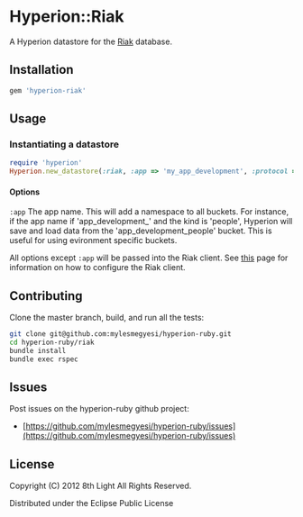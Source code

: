 Hyperion::Riak
=============

A Hyperion datastore for the [Riak](http://basho.com/products/riak-overview/) database.

## Installation

```ruby
gem 'hyperion-riak'
```

## Usage

### Instantiating a datastore

```ruby
require 'hyperion'
Hyperion.new_datastore(:riak, :app => 'my_app_development', :protocol => :pbc)
```

#### Options

`:app` The app name. This will add a namespace to all buckets. For instance, if the app name if 'app_development_' and the kind is 'people', Hyperion will save and load data from the 'app_development_people' bucket. This is useful for using evironment specific buckets.

All options except `:app` will be passed into the Riak client. See [this](https://github.com/basho/riak-ruby-client/wiki/Connecting-to-Riak) page for information on how to configure the Riak client. 

## Contributing

Clone the master branch, build, and run all the tests:

``` bash
git clone git@github.com:mylesmegyesi/hyperion-ruby.git
cd hyperion-ruby/riak
bundle install
bundle exec rspec
```

## Issues

Post issues on the hyperion-ruby github project:

* [https://github.com/mylesmegyesi/hyperion-ruby/issues](https://github.com/mylesmegyesi/hyperion-ruby/issues)


## License

Copyright (C) 2012 8th Light All Rights Reserved.

Distributed under the Eclipse Public License
